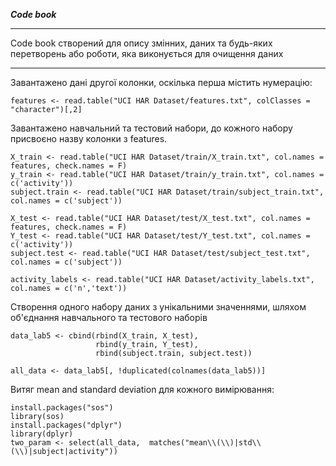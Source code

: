 ***Code book***
___
Code book створений для опису змінних, даних та будь-яких перетворень або роботи, яка виконується для очищення даних
___

Завантажено дані другої колонки, оскілька перша містить нумерацію:
```
features <- read.table("UCI HAR Dataset/features.txt", colClasses = "character")[,2]
```
Завантажено навчальний та тестовий набори, до кожного набору присвоєно назву колонки з features.
```
X_train <- read.table("UCI HAR Dataset/train/X_train.txt", col.names = features, check.names = F)
y_train <- read.table("UCI HAR Dataset/train/y_train.txt", col.names = c('activity'))
subject.train <- read.table("UCI HAR Dataset/train/subject_train.txt", col.names = c('subject'))

X_test <- read.table("UCI HAR Dataset/test/X_test.txt", col.names = features, check.names = F)
Y_test <- read.table("UCI HAR Dataset/test/Y_test.txt", col.names = c('activity'))
subject.test <- read.table("UCI HAR Dataset/test/subject_test.txt", col.names = c('subject'))

activity_labels <- read.table("UCI HAR Dataset/activity_labels.txt", col.names = c('n','text'))
```
Створення одного набору даних з унікальними значеннями, шляхом об'єднання навчального та тестового наборів
```
data_lab5 <- cbind(rbind(X_train, X_test),
                   rbind(y_train, Y_test), 
                   rbind(subject.train, subject.test))

all_data <- data_lab5[, !duplicated(colnames(data_lab5))]
```
Витяг mean and standard deviation для кожного вимірювання:
```
install.packages("sos")
library(sos)
install.packages("dplyr")
library(dplyr)
two_param <- select(all_data,  matches("mean\\(\\)|std\\(\\)|subject|activity"))
```
